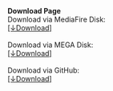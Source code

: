 <html>
<head>
</head>
<body>
<a><b>Download Page</b></a><br/>
<div1>
<a>Download via MediaFire Disk:</a><br>
<a href="http://www.mediafire.com/file/wf9o7hmsfcx2xjb/tTorrent.apk">[↓Download]</a>
<br>
<br>
</div1>
<div2>
<a>Download via MEGA Disk:</a><br>
<a href="https://mega.nz/#!IaA2Ga4L!zYs4I_sJEijHSKpshnin1x9YpW_YvEmU-kqL79SDe_I">[↓Download]</a>
<br>
<br>
</div2>
<div3>
<a>Download via GitHub:</a><br>
<a href="https://github.com/WeiLDavid/disk/raw/diskp1/tTorrent.apk">[↓Download]</a>
<br>
<br>
</div3>
</body>
</html>
